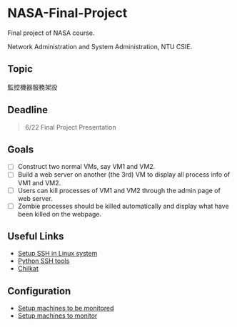 # NASA-Final-Project

Final project of NASA course.

Network Administration and System Administration, NTU CSIE.

## Topic

監控機器服務架設

## Deadline

> 6/22 Final Project Presentation

## Goals

- [ ] Construct two normal VMs, say VM1 and VM2.
- [ ] Build a web server on another (the 3rd) VM to display all process info of VM1 and VM2.
- [ ] Users can kill processes of VM1 and VM2 through the admin page of web server.
- [ ] Zombie processes should be killed automatically and display what have been killed on the webpage.

## Useful Links

* [Setup SSH in Linux system](http://docs.oracle.com/cd/E18930_01/html/821-2426/gksja.html#gksrd)
* [Python SSH tools](https://wiki.python.org/moin/SecureShell)
* [Chilkat](https://www.chilkatsoft.com/python.asp)

## Configuration

* [Setup machines to be monitored](./config_monitored.md)
* [Setup machines to monitor](./config_monitoring.md)


